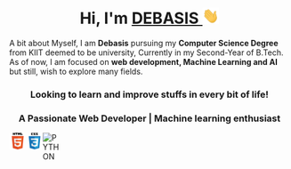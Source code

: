 <h1 align="center" >Hi, I'm <a href="https://www.linkedin.com/in/debasis-nayak-530510211/" target="_blank"> DEBASIS </a><img src="https://github.com/ABSphreak/ABSphreak/blob/master/gifs/Hi.gif" width="30px"></h1>


A bit about Myself, I am <b>Debasis</b> pursuing my <b>Computer Science Degree</b> from KIIT deemed to be university, Currently in my Second-Year of B.Tech. As of now, I am focused on <b>web development, Machine Learning and AI </b> but still, wish to explore many fields. 

<h3 align="center">Looking to learn and improve stuffs in every bit of life!</h3>
<h3 align="center">A Passionate Web Developer | Machine learning enthusiast </h3>
<img align="left" alt="HTML5" width="30px" src="https://raw.githubusercontent.com/github/explore/80688e429a7d4ef2fca1e82350fe8e3517d3494d/topics/html/html.png" />
<img align="left" alt="CSS3" width="30px" src="https://raw.githubusercontent.com/github/explore/80688e429a7d4ef2fca1e82350fe8e3517d3494d/topics/css/css.png" />
<img align="left" alt="PYTHON" width="30px" src="https://user-images.githubusercontent.com/25181517/183423507-c056a6f9-1ba8-4312-a350-19bcbc5a8697.png"/>



